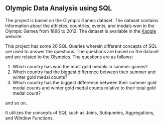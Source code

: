## Olympic Data Analysis using SQL

The project is based on the Olympic Games dataset. The dataset contains information about the athletes, countries, events, and medals won in the Olympic Games from 1896 to 2012. The dataset is available in the [Kaggle](https://www.kaggle.com/heesoo37120-years-of-olympic-history-athletes-and-results) website.

This project has some 20 SQL Queries wherein different concepts of SQL are used to answer the questions. The questions are based on the dataset and are related to the Olympics. The questions are as follows:

1. Which country has won the most gold medals in summer games?
2. Which country had the biggest difference between their summer and winter gold medal counts?
3.  Which country has the biggest difference between their summer gold medal counts and winter gold medal counts relative to their total gold medal count?

and so on.

It utilizes the concepts of SQL such as Joins, Subqueries, Aggregations, and Window Functions.

